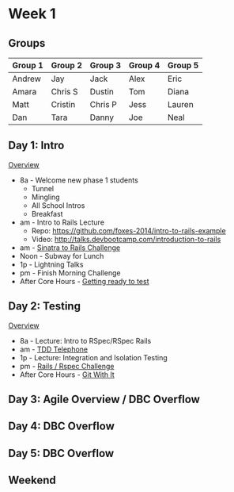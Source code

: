 # Week 1

## Groups

| Group 1 | Group 2 | Group 3 | Group 4 | Group 5 |
| ------- | ------- | ------- | ------- | ------- |
| Andrew  | Jay     | Jack    | Alex    | Eric    |
| Amara   | Chris S | Dustin  | Tom     | Diana   |
| Matt    | Cristin | Chris P | Jess    | Lauren  |
| Dan     | Tara    | Danny   | Joe     | Neal    |

## Day 1: Intro

[Overview](./day_1/overview.md)

- 8a - Welcome new phase 1 students
  - Tunnel
  - Mingling
  - All School Intros
  - Breakfast
- am - Intro to Rails Lecture
    - Repo: https://github.com/foxes-2014/intro-to-rails-example
    - Video: http://talks.devbootcamp.com/introduction-to-rails
- am - [Sinatra to Rails Challenge](./day_1/sinatra_to_rails_challenge.md)
- Noon - Subway for Lunch
- 1p - Lightning Talks
- pm - Finish Morning Challenge
- After Core Hours - [Getting ready to test](./day_1/after_hours.md)

## Day 2: Testing

[Overview](./day_2/overview.md)

- 8a - Lecture: Intro to RSpec/RSpec Rails
- am - [TDD Telephone](./day_2/tdd_telephone.md)
- 1p - Lecture: Integration and Isolation Testing
- pm - [Rails / Rspec Challenge](https://github.com/foxes-2014/rails-with-rspec-challenge)
- After Core Hours - [Git With It](./day_2/git_with_it.md)

## Day 3: Agile Overview / DBC Overflow

## Day 4:  DBC Overflow

## Day 5: DBC Overflow

## Weekend
